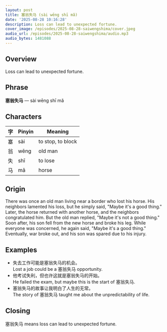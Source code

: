 ```yaml
---
layout: post
title: 塞翁失马 (sài wēng shī mǎ)
date: '2025-08-28 10:16:28'
description: Loss can lead to unexpected fortune.
cover_image: /episodes/2025-08-28-saiwengshima/cover.jpeg
audio_url: /episodes/2025-08-28-saiwengshima/audio.mp3
audio_bytes: 1481088
---
```


## Overview
Loss can lead to unexpected fortune.

## Phrase
**塞翁失马** — sài wēng shī mǎ

## Characters

| 字 | Pinyin     | Meaning             |
|----|------------|---------------------|
| 塞 | sài        | to stop, to block    |
| 翁 | wēng       | old man              |
| 失 | shī        | to lose              |
| 马 | mǎ         | horse                |

## Origin
There was once an old man living near a border who lost his horse. His neighbors lamented his loss, but he simply said, "Maybe it's a good thing." Later, the horse returned with another horse, and the neighbors congratulated him. But the old man replied, "Maybe it's not a good thing." Soon after, his son fell from the new horse and broke his leg. While everyone was concerned, he again said, "Maybe it's a good thing." Eventually, war broke out, and his son was spared due to his injury.

## Examples
- 失去工作可能是塞翁失马的机会。<br>Lost a job could be a 塞翁失马 opportunity.
- 他考试失利，但也许这就是塞翁失马的开始。<br>He failed the exam, but maybe this is the start of 塞翁失马.
- 塞翁失马的故事让我明白了人生的无常。<br>The story of 塞翁失马 taught me about the unpredictability of life.

## Closing
塞翁失马 means loss can lead to unexpected fortune.
